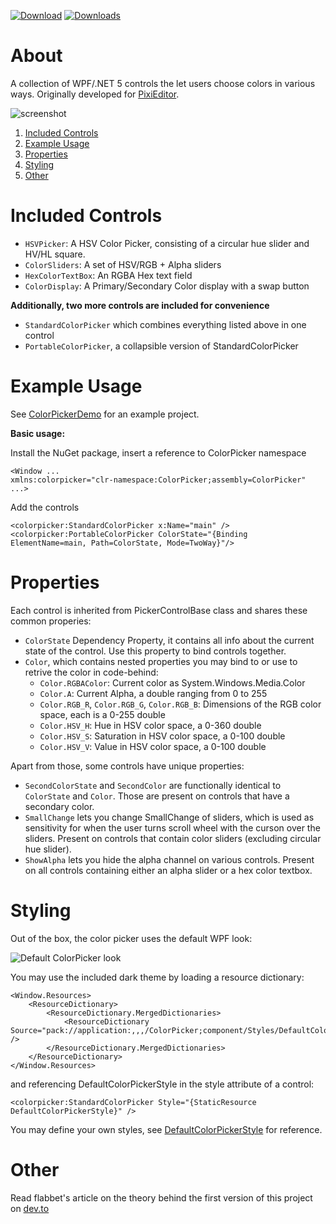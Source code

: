 [![Download](https://img.shields.io/badge/nuget-download-blue)](https://www.nuget.org/packages/PixiEditor.ColorPicker/)
[![Downloads](https://img.shields.io/nuget/dt/PixiEditor.ColorPicker)](https://www.nuget.org/packages/PixiEditor.ColorPicker/)

# About

A collection of WPF/.NET 5 controls the let users choose colors in various ways. 
Originally developed for [PixiEditor](https://github.com/PixiEditor/PixiEditor).

![screenshot](https://i.imgur.com/C6m5YWI.png)

1. [Included Controls](#controls)
1. [Example Usage](#example)
1. [Properties](#properties)
1. [Styling](#styling)
1. [Other](#other)

# Included Controls<a name="controls">

- `HSVPicker`: A HSV Color Picker, consisting of a circular hue slider and HV/HL square.
- `ColorSliders`: A set of HSV/RGB + Alpha sliders
- `HexColorTextBox`: An RGBA Hex text field
- `ColorDisplay`: A Primary/Secondary Color display with a swap button

**Additionally, two more controls are included for convenience**

- `StandardColorPicker` which combines everything listed above in one control
- `PortableColorPicker`, a collapsible version of StandardColorPicker

# Example Usage<a name="example">

See [ColorPickerDemo](https://github.com/PixiEditor/ColorPicker/tree/master/ColorPickerDemo) for an example project.

**Basic usage:**

Install the NuGet package, insert a reference to ColorPicker namespace
```
<Window ...
xmlns:colorpicker="clr-namespace:ColorPicker;assembly=ColorPicker"
...>
```
Add the controls
```
<colorpicker:StandardColorPicker x:Name="main" />
<colorpicker:PortableColorPicker ColorState="{Binding ElementName=main, Path=ColorState, Mode=TwoWay}"/>
```


# Properties<a name="properties">

Each control is inherited from PickerControlBase class and shares these common properies:

- `ColorState` Dependency Property, it contains all info about the current state of the control. Use this property to bind controls together.
- `Color`, which contains nested properties you may bind to or use to retrive the color in code-behind:
    - `Color.RGBAColor`: Current color as System.Windows.Media.Color
    - `Color.A`: Current Alpha, a double ranging from 0 to 255
    - `Color.RGB_R`, `Color.RGB_G`, `Color.RGB_B`: Dimensions of the RGB color space, each is a 0-255 double
    - `Color.HSV_H`: Hue in HSV color space, a 0-360 double 
    - `Color.HSV_S`: Saturation in HSV color space, a 0-100 double
    - `Color.HSV_V`: Value in HSV color space, a 0-100 double

Apart from those, some controls have unique properties:

- `SecondColorState` and `SecondColor` are functionally identical to `ColorState` and `Color`. 
Those are present on controls that have a secondary color.
- `SmallChange` lets you change SmallChange of sliders, which is used as sensitivity for when the user
turns scroll wheel with the curson over the sliders. Present on controls that contain color sliders 
(excluding circular hue slider).
- `ShowAlpha` lets you hide the alpha channel on various controls. 
Present on all controls containing either an alpha slider or a hex color textbox.

# Styling<a name="styling">

Out of the box, the color picker uses the default WPF look:

![Default ColorPicker look](https://i.imgur.com/N2sSQ9X.png)

You may use the included dark theme by loading a resource dictionary:
```
<Window.Resources>
    <ResourceDictionary>
        <ResourceDictionary.MergedDictionaries>
            <ResourceDictionary Source="pack://application:,,,/ColorPicker;component/Styles/DefaultColorPickerStyle.xaml" />
        </ResourceDictionary.MergedDictionaries>
    </ResourceDictionary>
</Window.Resources>
```
and referencing DefaultColorPickerStyle in the style attribute of a control:
```
<colorpicker:StandardColorPicker Style="{StaticResource DefaultColorPickerStyle}" />
```
You may define your own styles, see 
[DefaultColorPickerStyle](https://github.com/PixiEditor/ColorPicker/blob/master/src/ColorPicker/Styles/DefaultColorPickerStyle.xaml) 
for reference.

# Other<a name="other">

Read flabbet's article on the theory behind the first version of this project on [dev.to](https://dev.to/flabbet/how-does-color-pickers-work-1275)